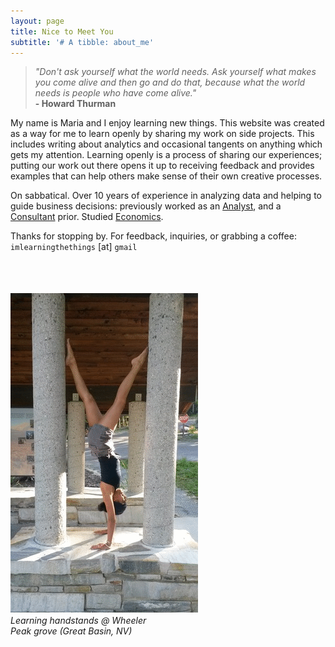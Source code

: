 ```yaml
---
layout: page
title: Nice to Meet You
subtitle: '# A tibble: about_me'
---
```



>_"Don't ask yourself what the world needs. Ask yourself what makes you come alive and then go and do that, because what the world needs is people who have come alive."_  
                        **- Howard Thurman**



My name is Maria and I enjoy learning new things. This website was created as a way for me to learn openly by sharing my work on side projects. This includes writing about analytics and occasional tangents on anything which gets my attention. Learning openly is a process of sharing our experiences; putting our work out there opens it up to receiving feedback and provides examples that can help others make sense of their own creative processes.

On sabbatical. Over 10 years of experience in analyzing data and helping to guide business decisions: previously worked as an [Analyst](http://www.diversifynevada.com), and a [Consultant](http://www.rcg1.com) prior. Studied [Economics](https://www.unlv.edu/economics).

Thanks for stopping by. For feedback, inquiries, or grabbing a coffee:   
`imlearningthethings` [at] `gmail
` <br/>
<br/>
<br/>
<br/>

![](https://raw.githubusercontent.com/mguideng/mguideng.github.io/master/img/handstand.gif)   
_Learning handstands @ Wheeler   
Peak grove (Great Basin, NV)_



